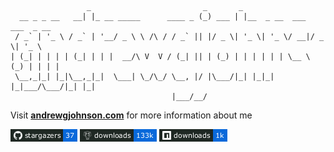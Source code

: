 ```
                 _                         _       _
  __ _ _ __   __| |_ __ _____      ____ _ (_) ___ | |__  _ __  ___  ___  _ __
 / _` | '_ \ / _` | '__/ _ \ \ /\ / / _` || |/ _ \| '_ \| '_ \/ __|/ _ \| '_ \
| (_| | | | | (_| | | |  __/\ V  V / (_| || | (_) | | | | | | \__ \ (_) | | | |
 \__,_|_| |_|\__,_|_|  \___| \_/\_/ \__, |/ |\___/|_| |_|_| |_|___/\___/|_| |_|
                                    |___/__/
```

Visit [**andrewgjohnson.com**](https://www.andrewgjohnson.com/) for more information about me

[![Stargazers](https://raw.githubusercontent.com/andrewgjohnson/andrewgjohnson/main/stargazers-badge.png)](https://github.com/andrewgjohnson/andrewgjohnson/blob/main/STARGAZERS.md)
[![Packagist Downloads](https://raw.githubusercontent.com/andrewgjohnson/andrewgjohnson/main/packagist-badge.png)](https://github.com/andrewgjohnson/andrewgjohnson/blob/main/DOWNLOADS.md)
[![npm Downloads](https://raw.githubusercontent.com/andrewgjohnson/andrewgjohnson/main/npm-badge.png)](https://github.com/andrewgjohnson/andrewgjohnson/blob/main/DOWNLOADS.md)
